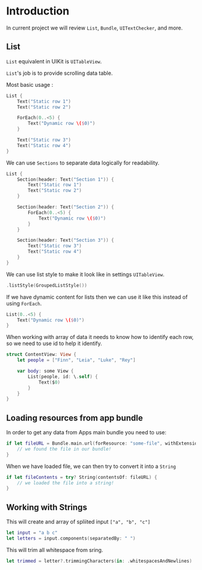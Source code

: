 # Introduction

In current project we will review `List`, `Bundle`, `UITextChecker`, and more.

## List

`List` equivalent in UIKit is `UITableView`.

`List`'s job is to provide scrolling data table.

Most basic usage :

```swift
List {
    Text("Static row 1")
    Text("Static row 2")

    ForEach(0..<5) {
        Text("Dynamic row \($0)")
    }

    Text("Static row 3")
    Text("Static row 4")
}
```

We can use `Sections` to separate data logically for readability.

```swift
List {
    Section(header: Text("Section 1")) {
        Text("Static row 1")
        Text("Static row 2")
    }

    Section(header: Text("Section 2")) {
        ForEach(0..<5) {
            Text("Dynamic row \($0)")
        }
    }

    Section(header: Text("Section 3")) {
        Text("Static row 3")
        Text("Static row 4")
    }
}
```

We can use list style to make it look like in settings `UITableView`.

```swift
.listStyle(GroupedListStyle())
```

If we have dynamic content for lists then we can use it like this instead of using `ForEach`.

```swift
List(0..<5) {
    Text("Dynamic row \($0)")
}
```

When working with array of data it needs to know how to identify each row, so we need to use id to help it identify.

```swift
struct ContentView: View {
    let people = ["Finn", "Leia", "Luke", "Rey"]

    var body: some View {
        List(people, id: \.self) {
            Text($0)
        }
    }
}
```

## Loading resources from app bundle

In order to get any data from Apps main bundle you need to use:

```swift
if let fileURL = Bundle.main.url(forResource: "some-file", withExtension: "txt") {
    // we found the file in our bundle!
}
```

When we have loaded file, we can then try to convert it into a `String`

```swift
if let fileContents = try? String(contentsOf: fileURL) {
    // we loaded the file into a string!
}
```

## Working with Strings

This will create and array of spliited input `["a", "b", "c"]`

```swift
let input = "a b c"
let letters = input.components(separatedBy: " ")
```

This will trim all whitespace from sring.

```swift
let trimmed = letter?.trimmingCharacters(in: .whitespacesAndNewlines)
```
